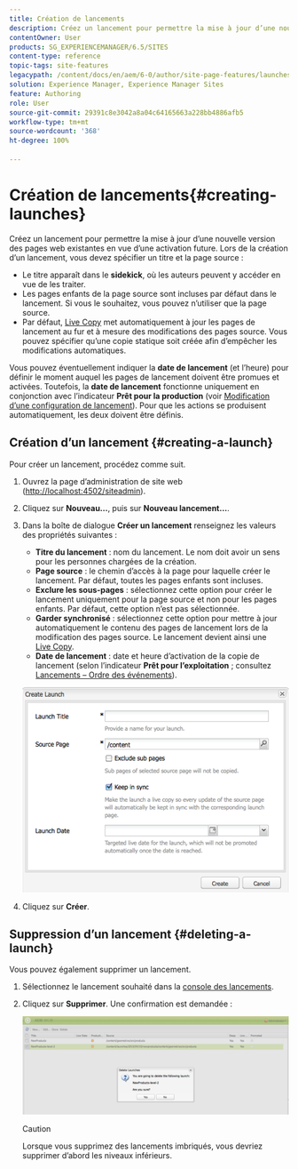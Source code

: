 ```yaml
---
title: Création de lancements
description: Créez un lancement pour permettre la mise à jour d’une nouvelle version des pages web existantes en vue d’une activation future. Lorsque vous créez un lancement, vous indiquez un titre et la page source.
contentOwner: User
products: SG_EXPERIENCEMANAGER/6.5/SITES
content-type: reference
topic-tags: site-features
legacypath: /content/docs/en/aem/6-0/author/site-page-features/launches
solution: Experience Manager, Experience Manager Sites
feature: Authoring
role: User
source-git-commit: 29391c8e3042a8a04c64165663a228bb4886afb5
workflow-type: tm+mt
source-wordcount: '368'
ht-degree: 100%

---
```


# Création de lancements{#creating-launches}

Créez un lancement pour permettre la mise à jour d’une nouvelle version des pages web existantes en vue d’une activation future. Lors de la création d’un lancement, vous devez spécifier un titre et la page source :

* Le titre apparaît dans le **sidekick**, où les auteurs peuvent y accéder en vue de les traiter.
* Les pages enfants de la page source sont incluses par défaut dans le lancement. Si vous le souhaitez, vous pouvez n’utiliser que la page source.
* Par défaut, [Live Copy](/help/sites-administering/msm.md) met automatiquement à jour les pages de lancement au fur et à mesure des modifications des pages source. Vous pouvez spécifier qu’une copie statique soit créée afin d’empêcher les modifications automatiques.

Vous pouvez éventuellement indiquer la **date de lancement** (et l’heure) pour définir le moment auquel les pages de lancement doivent être promues et activées. Toutefois, la **date de lancement** fonctionne uniquement en conjonction avec l’indicateur **Prêt pour la production** (voir [Modification d’une configuration de lancement](/help/sites-classic-ui-authoring/classic-launches-editing.md#editing-a-launch-configuration)). Pour que les actions se produisent automatiquement, les deux doivent être définis.

## Création d’un lancement {#creating-a-launch}

Pour créer un lancement, procédez comme suit.

1. Ouvrez la page d’administration de site web ([http://localhost:4502/siteadmin](http://localhost:4502/siteadmin)).
1. Cliquez sur **Nouveau...**, puis sur **Nouveau lancement...**.
1. Dans la boîte de dialogue **Créer un lancement** renseignez les valeurs des propriétés suivantes :

   * **Titre du lancement** : nom du lancement. Le nom doit avoir un sens pour les personnes chargées de la création.
   * **Page source** : le chemin d’accès à la page pour laquelle créer le lancement. Par défaut, toutes les pages enfants sont incluses.
   * **Exclure les sous-pages** : sélectionnez cette option pour créer le lancement uniquement pour la page source et non pour les pages enfants. Par défaut, cette option n’est pas sélectionnée.
   * **Garder synchronisé** : sélectionnez cette option pour mettre à jour automatiquement le contenu des pages de lancement lors de la modification des pages source. Le lancement devient ainsi une [Live Copy](/help/sites-administering/msm.md).
   * **Date de lancement** : date et heure d’activation de la copie de lancement (selon l’indicateur **Prêt pour l’exploitation** ; consultez [Lancements – Ordre des événements](/help/sites-authoring/launches.md#launches-the-order-of-events)).

   ![chlimage_1-99](assets/chlimage_1-99a.png)

1. Cliquez sur **Créer**.

## Suppression d’un lancement {#deleting-a-launch}

Vous pouvez également supprimer un lancement.

1. Sélectionnez le lancement souhaité dans la [console des lancements](/help/sites-classic-ui-authoring/classic-launches.md).
1. Cliquez sur **Supprimer**. Une confirmation est demandée : 

   ![chlimage_1-100](assets/chlimage_1-100a.png)

   >[!CAUTION]
   >
   >Lorsque vous supprimez des lancements imbriqués, vous devriez supprimer d’abord les niveaux inférieurs.
